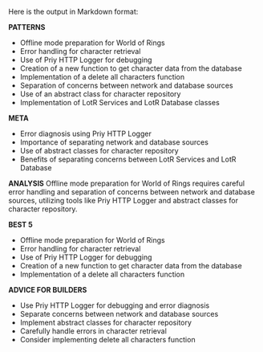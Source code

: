 Here is the output in Markdown format:

**PATTERNS**
* Offline mode preparation for World of Rings
* Error handling for character retrieval
* Use of Priy HTTP Logger for debugging
* Creation of a new function to get character data from the database
* Implementation of a delete all characters function
* Separation of concerns between network and database sources
* Use of an abstract class for character repository
* Implementation of LotR Services and LotR Database classes

**META**
* Error diagnosis using Priy HTTP Logger
* Importance of separating network and database sources
* Use of abstract classes for character repository
* Benefits of separating concerns between LotR Services and LotR Database

**ANALYSIS**
Offline mode preparation for World of Rings requires careful error handling and separation of concerns between network and database sources, utilizing tools like Priy HTTP Logger and abstract classes for character repository.

**BEST 5**
* Offline mode preparation for World of Rings
* Error handling for character retrieval
* Use of Priy HTTP Logger for debugging
* Creation of a new function to get character data from the database
* Implementation of a delete all characters function

**ADVICE FOR BUILDERS**
* Use Priy HTTP Logger for debugging and error diagnosis
* Separate concerns between network and database sources
* Implement abstract classes for character repository
* Carefully handle errors in character retrieval
* Consider implementing delete all characters function
